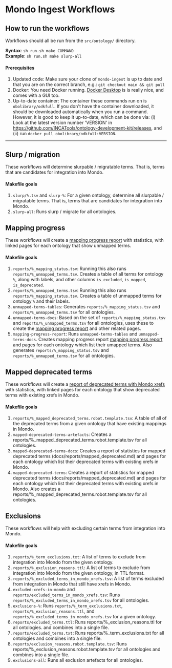 # Mondo Ingest Workflows

## How to run the workflows
Workflows should all be run from the `src/ontology/` directory.  

**Syntax**: `sh run.sh make COMMAND`  
**Example**: `sh run.sh make slurp-all`

#### Prerequisites
1. Updated code: Make sure your clone of `mondo-ingest` is up to date and that you are on the correct branch, e.g.: `git checkout main && git pull`
2. Docker: You need Docker running. [Docker Desktop](https://www.docker.com/products/docker-desktop/) is is really nice, and comes with a GUI too. 
3. Up-to-date container: The container these commands run on is `obolibrary/odkfull`. If you don't have the container downloaded, it should be downloaded automatically when you run a command. However, it is good to keep it up-to-date, which can be done via: (i) Look at the latest version number 'VERSION' in https://github.com/INCATools/ontology-development-kit/releases, and (ii) run `docker pull obolibrary/odkfull:VERSION`. 

---

## Slurp / migration
These workflows will determine slurpable / migratable terms. That is, terms that are candidates for integration into Mondo.

#### Makefile goals
1. `slurp/%.tsv` and `slurp-%`: For a given ontology, determine all slurpable / migratable terms. That is, terms that are candidates for integration into Mondo.
2. `slurp-all`: Runs slurp / migrate for all ontologies.

## Mapping progress
These workflows will create a [mapping progress report](../reports/unmapped.md) with statistics, with linked pages for each ontology that show unmapped terms.

#### Makefile goals
1. `reports/%_mapping_status.tsv`: Running this also runs  `reports/%_unmapped_terms.tsv`. Creates a table of all terms for ontology `%`, along with labels, and other columns `is_excluded`, `is_mapped`, `is_deprecated`.
2. `reports/%_unmapped_terms.tsv`: Running this also runs `reports/%_mapping_status.tsv`. Creates a table of unmapped terms for ontology `%` and their labels.
3. `unmapped-terms-tables`: Generates `reports/%_mapping_status.tsv` and  `reports/%_unmapped_terms.tsv` for all ontologies.
4. `unmapped-terms-docs`: Based on the set of `reports/%_mapping_status.tsv` and  `reports/%_unmapped_terms.tsv` for all ontologies, uses these to create the [mapping progress report](../reports/unmapped.md) and other related pages. 
5. `mapping-progress-report`: Runs `unmapped-terms-tables` and `unmapped-terms-docs`. Creates mapping progress report [mapping progress report](../reports/unmapped.md) and pages for each ontology which list their umapped terms. Also generates `reports/%_mapping_status.tsv` and `reports/%_unmapped_terms.tsv` for all ontologies.

## Mapped deprecated terms
These workflows will create a [report of deprecated terms with Mondo xrefs](../reports/mapped_deprecated.md) with statistics, with linked pages for each ontology that show deprecated terms with existing xrefs in Mondo.

#### Makefile goals
1. `reports/%_mapped_deprecated_terms.robot.template.tsv`: A table of all of the deprecated terms from a given ontology that have existing mappings in Mondo.
2. `mapped-deprecated-terms-artefacts`: Creates a reports/%_mapped_deprecated_terms.robot.template.tsv for all ontologies.
3. `mapped-deprecated-terms-docs`: Creates a report of statistics for mapped deprecated terms (docs/reports/mapped_deprecated.md) and pages for each ontology which list their deprecated terms with existing xrefs in Mondo.
4. `mapped-deprecated-terms`: Creates a report of statistics for mapped deprecated terms (docs/reports/mapped_deprecated.md) and pages for each ontology which list their deprecated terms with existing xrefs in Mondo. Also creates a reports/%_mapped_deprecated_terms.robot.template.tsv for all ontologies.


## Exclusions
These workflows will help with excluding certain terms from integration into Mondo.

#### Makefile goals
1. `reports/%_term_exclusions.txt`: A list of terms to exclude from integration into Mondo from the given ontology.
2. `reports/%_exclusion_reasons.ttl`: A list of terms to exclude from integration into Mondo from the given ontology, in TTL format.
3. `reports/%_excluded_terms_in_mondo_xrefs.tsv`: A list of terms excluded from integration in Mondo that still have xrefs in Mondo.
4. `excluded-xrefs-in-mondo` and `reports/excluded_terms_in_mondo_xrefs.tsv`: Runs `reports/%_excluded_terms_in_mondo_xrefs.tsv` for all ontologies.
5. `exclusions-%`: Runs `reports/%_term_exclusions.txt`, `reports/%_exclusion_reasons.ttl`, and `reports/%_excluded_terms_in_mondo_xrefs.tsv` for a given ontology.
6. `reports/excluded_terms.ttl`: Runs reports/%_exclusion_reasons.ttl for all ontologies. and combines into a single file.
7. `reports/excluded_terms.txt`: Runs reports/%_term_exclusions.txt for all ontologies and combines into a single file.
8. `reports/exclusion_reasons.robot.template.tsv`: Runs reports/%_exclusion_reasons.robot.template.tsv for all ontologies and combines into a single file. 
9. `exclusions-all`: Runs all exclusion artefacts for all ontologies.
